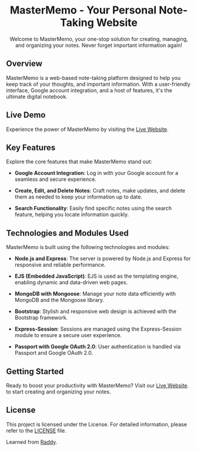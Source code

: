 <h1 align="center">MasterMemo - Your Personal Note-Taking Website</h1>
<p align="center">
    Welcome to MasterMemo, your one-stop solution for creating, managing, and organizing your notes. Never forget important information again!
</p>

## Overview

MasterMemo is a web-based note-taking platform designed to help you keep track of your thoughts, and important information. With a user-friendly interface, Google account integration, and a host of features, it's the ultimate digital notebook.

## Live Demo

Experience the power of MasterMemo by visiting the [Live Website](https://memomaster.onrender.com/).

## Key Features

Explore the core features that make MasterMemo stand out:

- **Google Account Integration**: Log in with your Google account for a seamless and secure experience.

- **Create, Edit, and Delete Notes**: Craft notes, make updates, and delete them as needed to keep your information up to date.

- **Search Functionality**: Easily find specific notes using the search feature, helping you locate information quickly.

## Technologies and Modules Used

MasterMemo is built using the following technologies and modules:

- **Node.js and Express**: The server is powered by Node.js and Express for responsive and reliable performance.

- **EJS (Embedded JavaScript)**: EJS is used as the templating engine, enabling dynamic and data-driven web pages.

- **MongoDB with Mongoose**: Manage your note data efficiently with MongoDB and the Mongoose library.

- **Bootstrap**: Stylish and responsive web design is achieved with the Bootstrap framework.

- **Express-Session**: Sessions are managed using the Express-Session module to ensure a secure user experience.

- **Passport with Google OAuth 2.0**: User authentication is handled via Passport and Google OAuth 2.0.

## Getting Started

Ready to boost your productivity with MasterMemo? Visit our [Live Website](https://memomaster.onrender.com/). to start creating and organizing your notes.

## License

This project is licensed under the License. For detailed information, please refer to the [LICENSE](LICENSE.md) file.

Learned from [Raddy](https://www.youtube.com/watch?v=BDo1lgaZuII).


